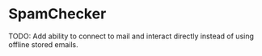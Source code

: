 # SpamChecker

TODO: Add ability to connect to mail and interact directly instead of using offline stored emails.
